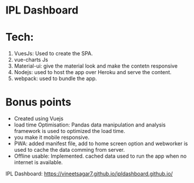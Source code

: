 # IPL Dashboard

# Tech:

1. VuesJs: Used to create the SPA.
2. vue-charts Js
3. Material-ui: give the material look and make the contetn responsive
4. Nodejs: used to host the app over Heroku and serve the content.
5. webpack: used to bundle the app.

# Bonus points
 - Created using Vuejs
 - load time Optimisation: Pandas data manipulation and analysis framework is used to optimized the load time.
 - you make it mobile responsive.
 - PWA: added manifest file, add to home screen option and webworker is used to cache the data comming from server.
 - Offline usable: Implemented. cached data used to run the app when no internet is available.

IPL Dashboard: https://vineetsagar7.github.io/ipldashboard.github.io/


